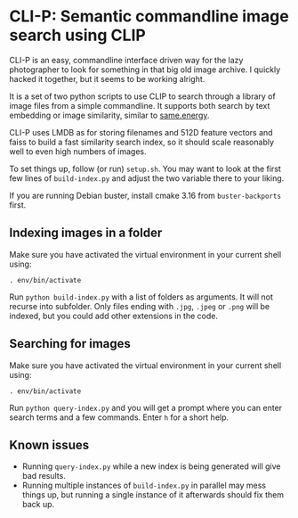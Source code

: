 # CLI-P: Semantic commandline image search using CLIP

CLI-P is an easy, commandline interface driven way for the lazy
photographer to look for something in that big old image archive. I
quickly hacked it together, but it seems to be working alright.

It is a set of two python scripts to use CLIP to search through a
library of image files from a simple commandline. It supports both
search by text embedding or image similarity, similar to
[same.energy](https://same.energy/).

CLI-P uses LMDB as for storing filenames and 512D feature vectors and
faiss to build a fast similarity search index, so it should scale
reasonably well to even high numbers of images.

To set things up, follow (or run) `setup.sh`. You may want to look at
the first few lines of `build-index.py` and adjust the two variable
there to your liking.

If you are running Debian buster, install cmake 3.16 from
`buster-backports` first.

## Indexing images in a folder

Make sure you have activated the virtual environment in your current
shell using:

    . env/bin/activate

Run `python build-index.py` with a list of folders as arguments. It will
not recurse into subfolder. Only files ending with `.jpg`, `.jpeg` or
`.png` will be indexed, but you could add other extensions in the code.

## Searching for images

Make sure you have activated the virtual environment in your current
shell using:

    . env/bin/activate

Run `python query-index.py` and you will get a prompt where you can
enter search terms and a few commands. Enter `h` for a short help.

## Known issues

* Running `query-index.py` while a new index is being generated will
    give bad results.
* Running multiple instances of `build-index.py` in parallel may mess
    things up, but running a single instance of it afterwards should
    fix them back up.
